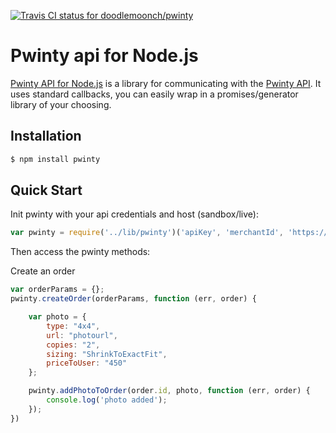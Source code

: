 [ ![Travis CI status for doodlemoonch/pwinty](https://travis-ci.org/doodlemoonch/pwinty.svg?branch=v2)](https://travis-ci.org/doodlemoonch/pwinty)

# Pwinty api for Node.js

[Pwinty API for Node.js](https://npmjs.org/package/pwinty) is a library for communicating with the [Pwinty API](http://www.pwinty.com/overview.html). It uses standard callbacks, you can easily wrap in a promises/generator library of your choosing.

## Installation

```bash
$ npm install pwinty
```

## Quick Start

Init pwinty with your api credentials and host (sandbox/live):

```js
var pwinty = require('../lib/pwinty')('apiKey', 'merchantId', 'https://sandbox.pwinty.com:443');
```

Then access the pwinty methods:

Create an order
```js
var orderParams = {};
pwinty.createOrder(orderParams, function (err, order) {

    var photo = {
        type: "4x4",
        url: "photourl",
        copies: "2",
        sizing: "ShrinkToExactFit",
        priceToUser: "450"
    };

    pwinty.addPhotoToOrder(order.id, photo, function (err, order) {
        console.log('photo added');
    });
})
```
